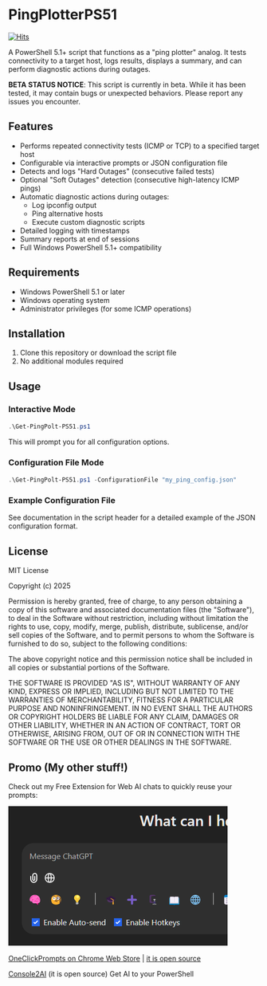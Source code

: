 # PingPlotterPS51
[![Hits](https://hits.sh/github.com/MaxITService/Ping-Plotter-PS51.svg?style=flat)](https://hits.sh/github.com/MaxITService/Ping-Plotter-PS51/)

A PowerShell 5.1+ script that functions as a "ping plotter" analog. It tests connectivity to a target host, logs results, displays a summary, and can perform diagnostic actions during outages.

**BETA STATUS NOTICE**: This script is currently in beta. While it has been tested, it may contain bugs or unexpected behaviors. Please report any issues you encounter.

## Features

- Performs repeated connectivity tests (ICMP or TCP) to a specified target host
- Configurable via interactive prompts or JSON configuration file
- Detects and logs "Hard Outages" (consecutive failed tests)
- Optional "Soft Outages" detection (consecutive high-latency ICMP pings)
- Automatic diagnostic actions during outages:
  - Log ipconfig output
  - Ping alternative hosts
  - Execute custom diagnostic scripts
- Detailed logging with timestamps
- Summary reports at end of sessions
- Full Windows PowerShell 5.1+ compatibility

## Requirements

- Windows PowerShell 5.1 or later
- Windows operating system
- Administrator privileges (for some ICMP operations)

## Installation

1. Clone this repository or download the script file
2. No additional modules required

## Usage

### Interactive Mode
```powershell
.\Get-PingPolt-PS51.ps1
```
This will prompt you for all configuration options.

### Configuration File Mode
```powershell
.\Get-PingPolt-PS51.ps1 -ConfigurationFile "my_ping_config.json"
```

### Example Configuration File
See documentation in the script header for a detailed example of the JSON configuration format.

## License

MIT License

Copyright (c) 2025

Permission is hereby granted, free of charge, to any person obtaining a copy
of this software and associated documentation files (the "Software"), to deal
in the Software without restriction, including without limitation the rights
to use, copy, modify, merge, publish, distribute, sublicense, and/or sell
copies of the Software, and to permit persons to whom the Software is
furnished to do so, subject to the following conditions:

The above copyright notice and this permission notice shall be included in all
copies or substantial portions of the Software.

THE SOFTWARE IS PROVIDED "AS IS", WITHOUT WARRANTY OF ANY KIND, EXPRESS OR
IMPLIED, INCLUDING BUT NOT LIMITED TO THE WARRANTIES OF MERCHANTABILITY,
FITNESS FOR A PARTICULAR PURPOSE AND NONINFRINGEMENT. IN NO EVENT SHALL THE
AUTHORS OR COPYRIGHT HOLDERS BE LIABLE FOR ANY CLAIM, DAMAGES OR OTHER
LIABILITY, WHETHER IN AN ACTION OF CONTRACT, TORT OR OTHERWISE, ARISING FROM,
OUT OF OR IN CONNECTION WITH THE SOFTWARE OR THE USE OR OTHER DEALINGS IN THE
SOFTWARE.

## Promo (My other stuff!)
Check out my Free Extension for Web AI chats to quickly reuse your prompts:

[![Check out my Free Extension for Web AI chats to quickly reuse your prompts](https://github.com/MaxITService/ChatGPT-Quick-Buttons-for-your-text/raw/master/Promo/promo440_280.png)](https://chromewebstore.google.com/detail/oneclickprompts/iiofmimaakhhoiablomgcjpilebnndbf?authuser=1)

[OneClickPrompts on Chrome Web Store](https://chromewebstore.google.com/detail/oneclickprompts/iiofmimaakhhoiablomgcjpilebnndbf?authuser=1) | 
[it is open source](https://github.com/MaxITService/ChatGPT-Quick-Buttons-for-your-text)

[Console2AI](https://github.com/MaxITService/Console2AI) (it is open source) Get AI to your PowerShell 